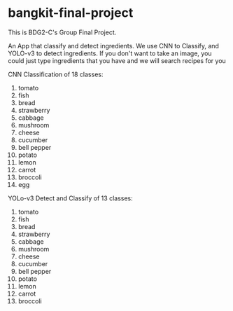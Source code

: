 # bangkit-final-project
This is BDG2-C's Group Final Project.

An App that classify and detect ingredients.
We use CNN to Classify, and YOLO-v3 to detect ingredients.
If you don't want to take an image, you could just type ingredients that you have and we will search recipes for you

CNN Classification of 18 classes:
1. tomato
2. fish
3. bread
4. strawberry
5. cabbage
6. mushroom
7. cheese
8. cucumber
9. bell pepper
10. potato
11. lemon
12. carrot 
13. broccoli
14. egg


YOLo-v3 Detect and Classify of 13 classes:
1. tomato
2. fish
3. bread
4. strawberry
5. cabbage
6. mushroom
7. cheese
8. cucumber
9. bell pepper
10. potato
11. lemon
12. carrot 
13. broccoli

